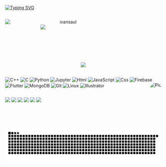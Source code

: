 [![Typing SVG](https://readme-typing-svg.herokuapp.com?color=0084E7&size=23&lines=Hi+there+👋)](https://git.io/typing-svg)
##

<p align=center>
  <div align=center>
    <a href="https://github.com/ivansaul" title="Go to Source">
      <img align="left" width=390 src="https://github-readme-streak-stats.herokuapp.com/?user=ivansaul&theme=dracula&border=61dafb&hide_border=true" alt="ivansaul" />
    </a>
    <a href="https://github.com/ivansaul" title="Go to Source">
      <img align="right" width=390 src="https://github-readme-stats.vercel.app/api?username=ivansaul&show_icons=true&theme=dracula&border_color=61dafb&hide_border=true" />
    </a>
  </div>
  <br><br><br><br><br><br><br><br>
  <div align=center>
    <a href="https://github.com/ivansaul" title="Go to Source">
      <img width=325 align="center" src="https://github-readme-stats.vercel.app/api/top-langs/?username=ivansaul&theme=dracula&langs_count=8&layout=compact&border_color=61dafb&hide_border=true" />
    </a>
  </div>
</p>

<div style="display: inline_block"><br>
  <img align="center" alt="C++" height="30" width="40" src="https://cdn.jsdelivr.net/gh/devicons/devicon/icons/cplusplus/cplusplus-original.svg">
  <img align="center" alt="C" height="30" width="40" src="https://cdn.jsdelivr.net/gh/devicons/devicon/icons/c/c-original.svg">
  <img align="center" alt="Python" height="30" width="40" src="https://cdn.jsdelivr.net/gh/devicons/devicon/icons/python/python-original.svg">
  <img align="center" alt="Jupyter" height="30" width="40" src="https://cdn.jsdelivr.net/gh/devicons/devicon/icons/jupyter/jupyter-original.svg">
  <img align="center" alt="Html" height="30" width="40" src="https://cdn.jsdelivr.net/gh/devicons/devicon/icons/html5/html5-original.svg">
  <img align="center" alt="JavaScript" height="30" width="40" src="https://cdn.jsdelivr.net/gh/devicons/devicon/icons/javascript/javascript-original.svg">
  <img align="center" alt="Css" height="30" width="40" src="https://cdn.jsdelivr.net/gh/devicons/devicon/icons/css3/css3-original.svg">
  <img align="center" alt="Firebase" height="30" width="40" src="https://cdn.jsdelivr.net/gh/devicons/devicon/icons/firebase/firebase-plain.svg">
  <img align="center" alt="Flutter" height="30" width="40" src="https://cdn.jsdelivr.net/gh/devicons/devicon/icons/flutter/flutter-original.svg">
  <img align="center" alt="MongoDB" height="30" width="40" src="https://cdn.jsdelivr.net/gh/devicons/devicon/icons/mongodb/mongodb-original.svg">
  <img align="center" alt="Git" height="30" width="40" src="https://cdn.jsdelivr.net/gh/devicons/devicon/icons/git/git-original.svg">
  <img align="center" alt="Linux" height="30" width="40" src="https://cdn.jsdelivr.net/gh/devicons/devicon/icons/linux/linux-original.svg">
  <img align="center" alt="Illustrator" height="30" width="40" src="https://cdn.jsdelivr.net/gh/devicons/devicon/icons/illustrator/illustrator-plain.svg">
  <img align="right" alt="Pic" height="150" style="border-radius:50px;" src="https://i.imgur.com/UfktCJU.jpg">
</div>

##

<div>
  <a href="https://discord.com/users/744755977684779038" target="_blank"><img src="https://img.shields.io/badge/Discord-7289DA?style=for-the-badge&logo=discord&logoColor=white" target="_blank"></a> 
  <a href="https://www.reddit.com/user/ivansaul" target="_blank"><img src="https://img.shields.io/badge/Reddit-FF4500?style=for-the-badge&logo=reddit&logoColor=white" target="_blank"></a>
  <a href="https://www.linkedin.com/in/ihuamanis/" target="_blank"><img src="https://img.shields.io/badge/-LinkedIn-%230077B5?style=for-the-badge&logo=linkedin&logoColor=white" target="_blank"></a> 
  <a href = "mailto:ihuamanis@uni.pe"><img src="https://img.shields.io/badge/-Gmail-FF0000?style=for-the-badge&logo=gmail&logoColor=white" target="_blank"></a>
  <a href="https://gitlab.com/username" target="_blank"><img src="https://img.shields.io/badge/GitLab-330F63?style=for-the-badge&logo=gitlab&logoColor=white" target="_blank"></a>
 	<a href="https://stackoverflow.com/users/12039038/ivansaul" target="_blank"><img src="https://img.shields.io/badge/Stack_Overflow-FE7A16?style=for-the-badge&logo=stack-overflow&logoColor=white" target="_blank"></a>
   
  ![Snake animation](https://github.com/ivansaul/ivansaul/blob/output/github-contribution-grid-snake.svg)
  <!--
  <img src="https://activity-graph.herokuapp.com/graph?username=ivansaul&theme=react-dark&bg_color=20232a&hide_border=true" width="80%"/>
  -->
</div>


<!--
# Sources
- https://www.youtube.com/watch?v=TsaLQAetPLU
- https://github.com/abhisheknaiidu/awesome-github-profile-readme

# Examples
- https://github.com/Raymo111/Raymo111
- https://github.com/rahul-jha98/rahul-jha98
- https://github.com/zumrudu-anka/zumrudu-anka
-->
